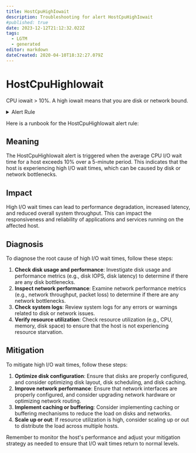 ```yaml
---
title: HostCpuHighIowait
description: Troubleshooting for alert HostCpuHighIowait
#published: true
date: 2023-12-12T21:12:32.022Z
tags: 
  - LGTM
  - generated
editor: markdown
dateCreated: 2020-04-10T18:32:27.079Z
---
```


# HostCpuHighIowait

CPU iowait > 10%. A high iowait means that you are disk or network bound.

<details>
  <summary>Alert Rule</summary>

{{% rule "host-and-hardware/node-exporter.yml" "HostCpuHighIowait" %}}

{{% comment %}}

```yaml
alert: HostCpuHighIowait
expr: (avg by (instance) (rate(node_cpu_seconds_total{mode="iowait"}[5m])) * 100 > 10) * on(instance) group_left (nodename) node_uname_info{nodename=~".+"}
for: 0m
labels:
    severity: warning
annotations:
    summary: Host CPU high iowait (instance {{ $labels.instance }})
    description: |-
        CPU iowait > 10%. A high iowait means that you are disk or network bound.
          VALUE = {{ $value }}
          LABELS = {{ $labels }}
    runbook: https://github.com/srerun/prometheus-alerts/blob/main/content/runbooks/node-exporter/HostCpuHighIowait.md

```

{{% /comment %}}

</details>


Here is a runbook for the HostCpuHighIowait alert rule:

## Meaning

The HostCpuHighIowait alert is triggered when the average CPU I/O wait time for a host exceeds 10% over a 5-minute period. This indicates that the host is experiencing high I/O wait times, which can be caused by disk or network bottlenecks.

## Impact

High I/O wait times can lead to performance degradation, increased latency, and reduced overall system throughput. This can impact the responsiveness and reliability of applications and services running on the affected host.

## Diagnosis

To diagnose the root cause of high I/O wait times, follow these steps:

1. **Check disk usage and performance**: Investigate disk usage and performance metrics (e.g., disk IOPS, disk latency) to determine if there are any disk bottlenecks.
2. **Inspect network performance**: Examine network performance metrics (e.g., network throughput, packet loss) to determine if there are any network bottlenecks.
3. **Check system logs**: Review system logs for any errors or warnings related to disk or network issues.
4. **Verify resource utilization**: Check resource utilization (e.g., CPU, memory, disk space) to ensure that the host is not experiencing resource starvation.

## Mitigation

To mitigate high I/O wait times, follow these steps:

1. **Optimize disk configuration**: Ensure that disks are properly configured, and consider optimizing disk layout, disk scheduling, and disk caching.
2. **Improve network performance**: Ensure that network interfaces are properly configured, and consider upgrading network hardware or optimizing network routing.
3. **Implement caching or buffering**: Consider implementing caching or buffering mechanisms to reduce the load on disks and networks.
4. **Scale up or out**: If resource utilization is high, consider scaling up or out to distribute the load across multiple hosts.

Remember to monitor the host's performance and adjust your mitigation strategy as needed to ensure that I/O wait times return to normal levels.